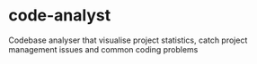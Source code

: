 # code-analyst
Codebase analyser that visualise project statistics, catch project management issues and common coding problems

